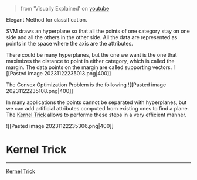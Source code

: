 > from 'Visually Explained' on [youtube](https://www.youtube.com/watch?v=_YPScrckx28&t=1s)

Elegant Method for classification.

SVM draws an hyperplane so that all the points of one category stay on one side and all the others in the other side.
All the data are represented as points in the space where the axis are the attributes.

There could be many hyperplanes, but the one we want is the one that maximizes the distance to point in either category, which is called the margin.
The data points on the margin are called supporting vectors.
![[Pasted image 20231122235013.png|400]]

The Convex Optimization Problem is the following
![[Pasted image 20231122235108.png|400]]

In many applications the points cannot be separated with hyperplanes, but we can add artificial attributes computed from existing ones to find a plane.
The [Kernel Trick](https://www.youtube.com/watch?v=Q7vT0--5VII) allows to performe these steps in a very efficient manner.

![[Pasted image 20231122235306.png|400]]

# Kernel Trick
---

[Kernel Trick](https://www.youtube.com/watch?v=Q7vT0--5VII) 